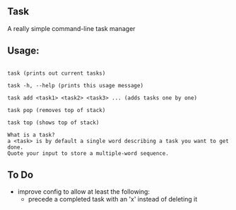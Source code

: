 ## Task
A really simple command-line task manager


## Usage: 

```

task (prints out current tasks)

task -h, --help (prints this usage message)

task add <task1> <task2> <task3> ... (adds tasks one by one) 

task pop (removes top of stack)

task top (shows top of stack)

What is a task?
a <task> is by default a single word describing a task you want to get done.
Quote your input to store a multiple-word sequence.
``` 


## To Do
+ improve config to allow at least the following:
  - precede a completed task with an 'x' instead of deleting it
